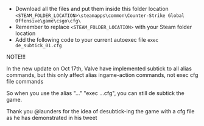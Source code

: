 - Download all the files and put them inside this folder location
  `<STEAM_FOLDER_LOCATION>\steamapps\common\Counter-Strike Global Offensive\game\csgo\cfg\`
- Remember to replace `<STEAM_FOLDER_LOCATION>` with your Steam folder location
- Add the following code to your current autoexec file
    `exec de_subtick_01.cfg`

NOTE!!!

  In the new update on Oct 17th, Valve have implemented subtick to all alias commands, but this only affect alias ingame-action commands, not exec cfg file commands
  
  So when you use the alias "..." "exec ...cfg", you can still de subtick the game.
  
  Thank you @launders for the idea of desubtick-ing the game with a cfg file as he has demonstrated in his tweet
